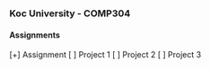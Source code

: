 ### Koc University - COMP304
#### Assignments
[+] Assignment
[ ] Project 1
[ ] Project 2
[ ] Project 3